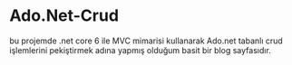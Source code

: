 # Ado.Net-Crud
bu projemde .net core 6 ile MVC mimarisi kullanarak Ado.net tabanlı crud işlemlerini pekiştirmek adına yapmış olduğum basit bir blog sayfasıdır.
